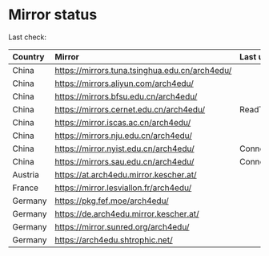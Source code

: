 <script src="./time.js"></script>
# Mirror status
Last check: <script type="text/javascript">localize(1751034294.1611881);</script>

|Country|Mirror|Last update|
|:------|:-----|:----------|
|China|https://mirrors.tuna.tsinghua.edu.cn/arch4edu/|<script type="text/javascript">localize(1751006946);</script>|
|China|https://mirrors.aliyun.com/arch4edu/|<script type="text/javascript">localize(1750963597);</script>|
|China|https://mirrors.bfsu.edu.cn/arch4edu/|<script type="text/javascript">localize(1751006946);</script>|
|China|https://mirrors.cernet.edu.cn/arch4edu/|ReadTimeout|
|China|https://mirror.iscas.ac.cn/arch4edu/|<script type="text/javascript">localize(1750574662);</script>|
|China|https://mirrors.nju.edu.cn/arch4edu/|<script type="text/javascript">localize(1750920743);</script>|
|China|https://mirror.nyist.edu.cn/arch4edu/|ConnectionError|
|China|https://mirrors.sau.edu.cn/arch4edu/|ConnectionError|
|Austria|https://at.arch4edu.mirror.kescher.at/|<script type="text/javascript">localize(1751006946);</script>|
|France|https://mirror.lesviallon.fr/arch4edu/|<script type="text/javascript">localize(1751006946);</script>|
|Germany|https://pkg.fef.moe/arch4edu/|<script type="text/javascript">localize(1751006946);</script>|
|Germany|https://de.arch4edu.mirror.kescher.at/|<script type="text/javascript">localize(1751006946);</script>|
|Germany|https://mirror.sunred.org/arch4edu/|<script type="text/javascript">localize(1751006946);</script>|
|Germany|https://arch4edu.shtrophic.net/|<script type="text/javascript">localize(1750963597);</script>|

<script src="./tablefilter/tablefilter.js"></script>
<script src="./table.js"></script>